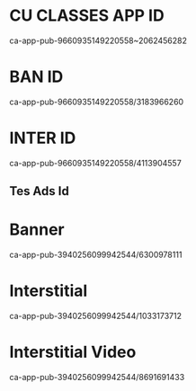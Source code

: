 # CU CLASSES APP ID
ca-app-pub-9660935149220558~2062456282
# BAN ID
ca-app-pub-9660935149220558/3183966260
# INTER ID
ca-app-pub-9660935149220558/4113904557


## Tes Ads Id

# Banner	
ca-app-pub-3940256099942544/6300978111
# Interstitial	
ca-app-pub-3940256099942544/1033173712
# Interstitial Video	
ca-app-pub-3940256099942544/8691691433


